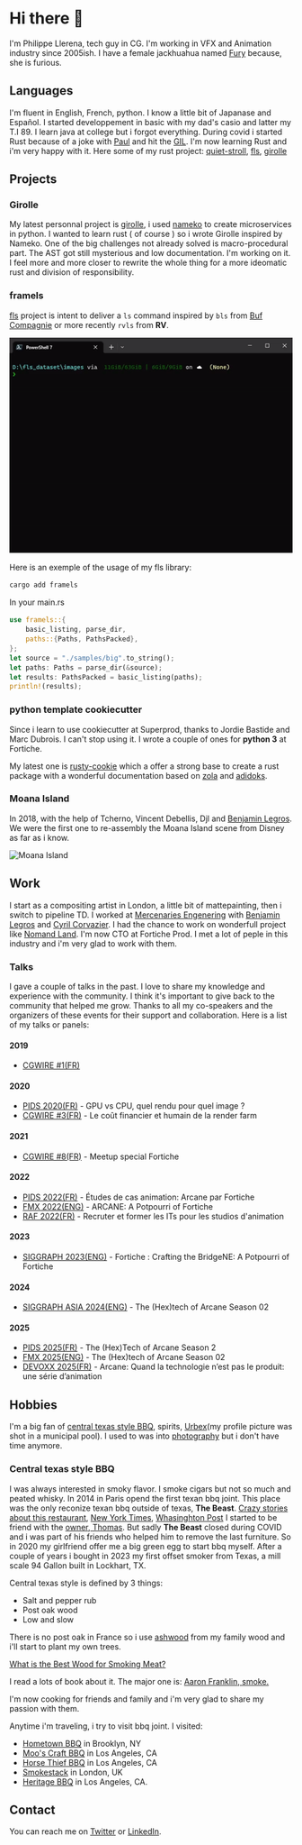 # Hi there 👋

I'm Philippe Llerena, tech guy in CG. I'm working in VFX and Animation industry since 2005ish. I have a female jackhuahua named [Fury](https://www.instagram.com/furythedestroyer) because, she is furious.

## Languages

I'm fluent in English, French, python. I know a little bit of Japanase and Español. I started developpement in basic with my dad's casio and latter my T.I 89. I learn java at college but i forgot everything. During covid i started Rust because of a joke with [Paul](https://github.com/pypoulp) and hit the [GIL](https://en.wikipedia.org/wiki/Global_interpreter_lock). I'm now learning Rust and i'm very happy with it. Here some of my rust project: [quiet-stroll](https://github.com/forticheprod/quiet-stroll), [fls](https://github.com/forticheprod/fls), [girolle](https://github.com/doubleailes/girolle)

## Projects

### Girolle

My latest personnal project is [girolle](https://github.com/doubleailes/girolle), i used [nameko](https://github.com/nameko/nameko) to create microservices in python. I wanted to learn rust ( of course ) so i wrote Girolle inspired by Nameko. One of the big challenges not already solved is macro-procedural part. The AST got still mysterious and low documentation. I'm working on it. I feel more and more closer to rewrite the whole thing for a more ideomatic rust and division of responsibility.

### framels

[fls](https://github.com/forticheprod/fls) project is intent to deliver a `ls` command inspired by `bls` from [Buf Compagnie](https://buf.com/) or more recently `rvls` from **RV**.

![cliexample](https://github.com/forticheprod/fls/blob/main/images/fls_demo.gif)

Here is an exemple of the usage of my fls library:

```bash
cargo add framels
```

In your main.rs

```rust
use framels::{
    basic_listing, parse_dir,
    paths::{Paths, PathsPacked},
};
let source = "./samples/big".to_string();
let paths: Paths = parse_dir(&source);
let results: PathsPacked = basic_listing(paths);
println!(results);
```

### python template cookiecutter

Since i learn to use cookiecutter at Superprod, thanks to Jordie Bastide and Marc Dubrois. I can't stop using it. I wrote a couple of ones for **python 3** at Fortiche.

My latest one is [rusty-cookie](https://github.com/doubleailes/cookiecutter-rust) which a offer a strong base to create a rust package with a wonderful documentation based on [zola](https://www.getzola.org/) and [adidoks](https://github.com/aaranxu/adidoks).

### Moana Island

In 2018, with the help of Tcherno, Vincent Debellis, Djl and [Benjamin Legros](https://github.com/BenMercenaries). We were the first one to re-assembly the Moana Island scene from Disney as far as i know.

![Moana Island](https://pbs.twimg.com/media/DlmFMdfX0AAwUyb?format=jpg&name=large)

## Work

I start as a compositing artist in London, a little bit of mattepainting, then i switch to pipeline TD. I worked at [Mercenaries Engenering](https://github.com/MercenariesEngineering) with [Benjamin Legros](https://github.com/BenMercenaries) and [Cyril Corvazier](https://github.com/hulud75). I had the chance to work on wonderfull project like [Nomand Land](https://www.imdb.com/title/tt9770150/). I'm now CTO at Fortiche Prod. I met a lot of peple in this industry and i'm very glad to work with them.

### Talks

I gave a couple of talks in the past. I love to share my knowledge and experience with the community. I think it's important to give back to the community that helped me grow. Thanks to all my co-speakers and the organizers of these events for their support and collaboration.
Here is a list of my talks or panels:


#### 2019

- [CGWIRE #1(FR)](https://diplomeo.com/actualite-meetup_1_films_d_animation_quelle_organisation)

#### 2020

- [PIDS 2020(FR)](https://youtu.be/MQuoRxaoSN4?si=fY94qDCJVpC8G6UY) - GPU vs CPU, quel rendu pour quel image ?
- [CGWIRE #3(FR)](https://youtu.be/B2Pc-Fx2TUM?si=g_iFlRsRRiwT9jEl) - Le coût financier et humain de la render farm

#### 2021

- [CGWIRE #8(FR)](https://www.youtube.com/live/CXyxaXGsjfQ?si=9RoKXMhN5Be5L_QV) - Meetup special Fortiche

#### 2022

- [PIDS 2022(FR)](https://youtu.be/aE4yVaMqOH4?si=zZP8ZIaC9KxYCSt8) - Études de cas animation: Arcane par Fortiche
- [FMX 2022(ENG)](https://fmx.de/en/history/fmx-2022/detail/event/23305) - ARCANE: A Potpourri of Fortiche
- [RAF 2022(FR)](https://youtu.be/Q_CMxj_6oKI?si=ptBODRQAa7VLhj7V) - Recruter et former les ITs pour les studios d'animation

#### 2023

- [SIGGRAPH 2023(ENG)](https://dl.acm.org/doi/10.1145/3577023.3585274) - Fortiche : Crafting the BridgeNE: A Potpourri of Fortiche

#### 2024

- [SIGGRAPH ASIA 2024(ENG)](https://asia.siggraph.org/2024/program/key-speakers/) - The (Hex)tech of Arcane Season 02

#### 2025

- [PIDS 2025(FR)](https://www.pids-enghien.fr/prog2025-24janv/) - The (Hex)Tech of Arcane Season 2
- [FMX 2025(ENG)](https://fmx.de/en/program/program-2025/detail/event/32906) - The (Hex)tech of Arcane Season 02
- [DEVOXX 2025(FR)](https://youtu.be/ekM8V_u_uD4?si=-1yUH2C--KO4mS9k) - Arcane: Quand la technologie n’est pas le produit: une série d’animation

## Hobbies

I'm a big fan of [central texas style BBQ](https://www.instagram.com/fireandfurybbq/), spirits, [Urbex](https://www.360cities.net/profile/doubleailes)(my profile picture was shot in a municipal pool). I used to was into [photography](https://www.flickr.com/photos/doubleailes/) but i don't have time anymore.

### Central texas style BBQ

I was always interested in smoky flavor. I smoke cigars but not so much and peated whisky. In 2014 in Paris opend the first texan bbq joint. This place was the only reconize texan bbq outside of texas, **The Beast**. [Crazy stories about this restaurant](https://www.texasmonthly.com/bbq/the-beast/), [New York Times](http://www.nytimes.com/interactive/2015/08/23/travel/paris-restaurants-barbecue.html), [Whasinghton Post](https://www.washingtonpost.com/lifestyle/food/move-over-foie-gras-the-latest-rage-in-paris-is--classic-american-barbecue/2016/01/15/1b3ff700-ba52-11e5-829c-26ffb874a18d_story.html) I started to be friend with the [owner, Thomas](https://www.texasmonthly.com/bbq/interview-thomas-abramowicz-of-the-beast/). But sadly **The Beast** closed during COVID and i was part of his friends who helped him to remove the last furniture.
So in 2020 my girlfriend offer me a big green egg to start bbq myself. After a couple of years i bought in 2023 my first offset smoker from Texas, a mill scale 94 Gallon built in Lockhart, TX.

Central texas style is defined by 3 things:

- Salt and pepper rub
- Post oak wood
- Low and slow

There is no post oak in France so i use [ashwood](https://en.wikipedia.org/wiki/Fraxinus) from my family wood and i'll start to plant my own trees.

[What is the Best Wood for Smoking Meat?](https://www.chadsbbq.com/what-is-the-best-wood-for-smoking-meat-part-2/)

I read a lots of book about it. The major one is: [Aaron Franklin, smoke.](https://www.amazon.fr/Franklin-Smoke-Wood-Fire-Cookbook/dp/1984860488)

I'm now cooking for friends and family and i'm very glad to share my passion with them.

Anytime i'm traveling, i try to visit bbq joint. I visited:

- [Hometown BBQ](https://www.hometownbbq.com/) in Brooklyn, NY
- [Moo's Craft BBQ](https://www.mooscraftbarbecue.com/) in Los Angeles, CA
- [Horse Thief BBQ](https://www.horsethiefbbq.com/) in Los Angeles, CA
- [Smokestack](https://www.smokestak.co.uk/) in London, UK
- [Heritage BBQ](https://www.heritagecraftbbq.com) in Los Angeles, CA.

## Contact

You can reach me on [Twitter](https://twitter.com/doubleailes) or [LinkedIn](https://www.linkedin.com/in/philippe-llerena-89a24013/).

